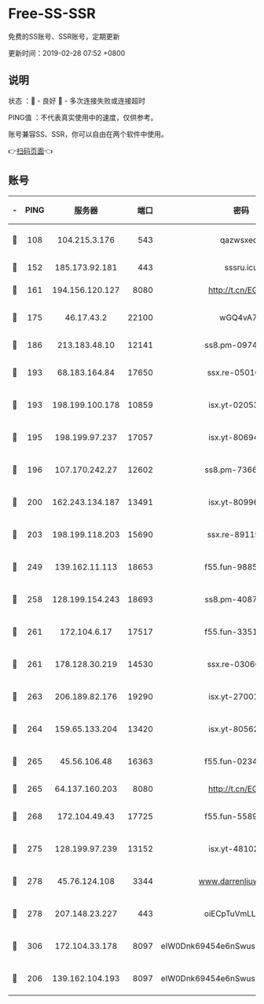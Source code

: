 # Free-SS-SSR

免费的SS账号、SSR账号，定期更新

更新时间：2019-02-28 07:52 +0800

## 说明

状态     ：🙂 - 良好 🙁 - 多次连接失败或连接超时

PING值   ：不代表真实使用中的速度，仅供参考。

账号兼容SS、SSR，你可以自由在两个软件中使用。

👉[扫码页面](https://liesauer.github.io/free-ss-ssr.github.io/)👈

## 账号

|-|PING|服务器|端口|密码|加密方式|区域|
|:----:|:----:|:-----:|-----:|:----:|:----:|:----:|
|🙂|108|104.215.3.176|543|qazwsxedc|aes-256-gcm|JP|
|🙂|152|185.173.92.181|443|sssru.icu|rc4-md5|RU|
|🙂|161|194.156.120.127|8080|http://t.cn/EGJIyrl|rc4-md5|RU|
|🙂|175|46.17.43.2|22100|wGQ4vA7D|aes-256-gcm|RU|
|🙂|186|213.183.48.10|12141|ss8.pm-09745210|rc4-md5|RU|
|🙂|193|68.183.164.84|17650|ssx.re-05010862|aes-256-cfb|US|
|🙂|193|198.199.100.178|10859|isx.yt-02053139|aes-256-cfb|US|
|🙂|195|198.199.97.237|17057|isx.yt-80694189|aes-256-cfb|US|
|🙂|196|107.170.242.27|12602|ss8.pm-73663499|aes-256-cfb|US|
|🙂|200|162.243.134.187|13491|isx.yt-80996085|aes-256-cfb|US|
|🙂|203|198.199.118.203|15690|ssx.re-89119109|aes-256-cfb|US|
|🙂|249|139.162.11.113|18653|f55.fun-98859473|aes-256-cfb|SG|
|🙂|258|128.199.154.243|18693|ss8.pm-40874243|aes-256-cfb|SG|
|🙂|261|172.104.6.17|17517|f55.fun-33516465|aes-256-cfb|US|
|🙂|261|178.128.30.219|14530|ssx.re-03066448|aes-256-cfb|SG|
|🙂|263|206.189.82.176|19290|isx.yt-27001469|aes-256-cfb|SG|
|🙂|264|159.65.133.204|13420|isx.yt-80562416|aes-256-cfb|SG|
|🙂|265|45.56.106.48|16363|f55.fun-02343512|aes-256-cfb|US|
|🙂|265|64.137.160.203|8080|http://t.cn/EGJIyrl|rc4-md5|CA|
|🙂|268|172.104.49.43|17725|f55.fun-55891954|aes-256-cfb|SG|
|🙂|275|128.199.97.239|13152|isx.yt-48102721|aes-256-cfb|SG|
|🙂|278|45.76.124.108|3344|www.darrenliuwei.com|aes-256-cfb|AU|
|🙂|278|207.148.23.227|443|oiECpTuVmLLxk4Ts|aes-256-cfb|US|
|🙂|306|172.104.33.178|8097|eIW0Dnk69454e6nSwuspv9DmS201tQ0D|aes-256-cfb|SG|
|🙂|206|139.162.104.193|8097|eIW0Dnk69454e6nSwuspv9DmS201tQ0D|aes-256-cfb|JP|
